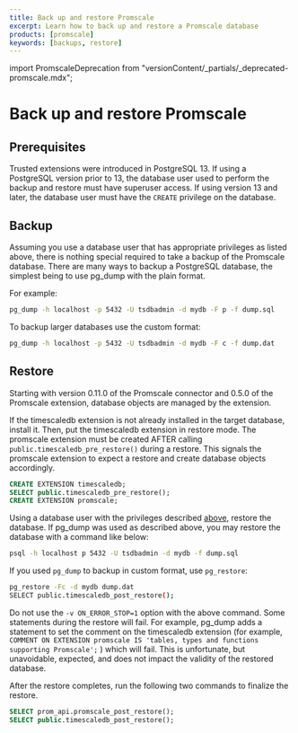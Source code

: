 ```yaml
---
title: Back up and restore Promscale
excerpt: Learn how to back up and restore a Promscale database
products: [promscale]
keywords: [backups, restore]
---
```


import PromscaleDeprecation from "versionContent/_partials/_deprecated-promscale.mdx";

# Back up and restore Promscale

<PromscaleDeprecation />

## Prerequisites

Trusted extensions were introduced in PostgreSQL 13. If using a PostgreSQL
version prior to 13, the database user used to perform the backup and restore
must have superuser access. If using version 13 and later, the database user
must have the `CREATE` privilege on the database.

## Backup

Assuming you use a database user that has appropriate privileges as listed
above, there is nothing special required to take a backup of the Promscale
database. There are many ways to backup a PostgreSQL database, the simplest
being to use pg_dump with the plain format.

For example:

```bash
pg_dump -h localhost -p 5432 -U tsdbadmin -d mydb -F p -f dump.sql
```

To backup larger databases use the custom format:

```bash
pg_dump -h localhost -p 5432 -U tsdbadmin -d mydb -F c -f dump.dat
```

## Restore

Starting with version 0.11.0 of the Promscale connector and 0.5.0 of the
Promscale extension, database objects are managed by the extension.

If the timescaledb extension is not already installed in the target database,
install it. Then, put the timescaledb extension in restore mode. The promscale
extension must be created AFTER calling `public.timescaledb_pre_restore()`
during a restore. This signals the promscale extension to expect a restore and
create database objects accordingly.

```sql
CREATE EXTENSION timescaledb;
SELECT public.timescaledb_pre_restore();
CREATE EXTENSION promscale;
```

Using a database user with the privileges described [above][prerequisites],
restore the database. If pg_dump was used as described above, you may restore
the database with a command like below:

```bash
psql -h localhost p 5432 -U tsdbadmin -d mydb -f dump.sql
```

If you used `pg_dump` to backup in custom format, use `pg_restore`:

```bash
pg_restore -Fc -d mydb dump.dat
SELECT public.timescaledb_post_restore();
```

Do not use the `-v ON_ERROR_STOP=1` option with the above command. Some
statements during the restore will fail. For example, pg_dump adds a statement
to set the comment on the timescaledb extension (for example,
`COMMENT ON EXTENSION promscale IS 'tables, types and functions supporting Promscale';`
) which will fail. This is unfortunate, but unavoidable, expected, and does not impact
the validity of the restored database.

After the restore completes, run the following two commands to finalize the
restore.

```sql
SELECT prom_api.promscale_post_restore();
SELECT public.timescaledb_post_restore();
```

[prerequisites]: #prerequisites
